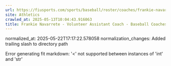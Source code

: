 ```yaml
---
url: https://fiusports.com/sports/baseball/roster/coaches/frankie-navarrete/3305/
site: Athletics
crawled_at: 2025-05-13T10:04:43.916063
title: Frankie Navarrete - Volunteer Assistant Coach - Baseball Coaches - FIU Athletics
---
```

normalized_at: 2025-05-22T17:17:22.578058
normalization_changes: Added trailing slash to directory path

Error generating fit markdown: '<' not supported between instances of 'int' and 'str'